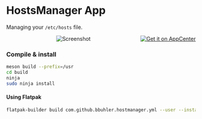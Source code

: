 # HostsManager App

Managing your `/etc/hosts` file.

<p align="right">
  <a href="https://appcenter.elementary.io/com.github.bbuhler.hostsmanager" style="float:right">
    <img alt="Get it on AppCenter" src="https://appcenter.elementary.io/badge.svg">
  </a>
</p>

<p align="center">
  <img alt="Screenshot" src="./data/screenshots/main.png">
</p>

### Compile & install
```sh
meson build --prefix=/usr
cd build
ninja
sudo ninja install
```

#### Using Flatpak
```sh
flatpak-builder build com.github.bbuhler.hostmanager.yml --user --install --force-clean
```